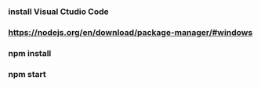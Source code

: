 
### install Visual Ctudio Code

### https://nodejs.org/en/download/package-manager/#windows

### npm install

### npm start